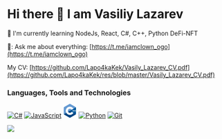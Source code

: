 # Hi there 👋 I am Vasiliy Lazarev


:seedling: I'm currently learning NodeJs, React, C#, C++, Python DeFi-NFT

📧: Ask me about everything: [https://t.me/iamclown_ogo](https://t.me/iamclown_ogo)

My CV: [https://github.com/Lapo4kaKek/Vasily_Lazarev_CV.pdf](https://github.com/Lapo4kaKek/res/blob/master/Vasily_Lazarev_CV.pdf)

### Languages, Tools and Technologies

<!-- TEMPLATE:
<a href="HERE_GOES_URL" target="_blank"> <img src="HERE_GOES_LOGO" alt="HERE_GOES_ALT_TEXT" height="32"/> </a>
-->

<p>
<!-- C# --><a href="https://dotnet.microsoft.com/languages/csharp" target="_blank"> <img src="https://logojinni.com/image/logos/c--4.svg" alt="C#" height="32"/></a>
<!-- JavaScript --><a href="https://learn.javascript.ru/" target="_blank"> <img src="https://download.services.iconscout.com/download?name=javascript&download=1&url=https%3A%2F%2Fd1b1fjiwh8olf2.cloudfront.net%2Ficon%2Ffree%2Fsvg%2F225993.svg%3Ftoken%3DeyJhbGciOiJoczI1NiIsImtpZCI6ImRlZmF1bHQifQ__.eyJpc3MiOiJkMWIxZmppd2g4b2xmMi5jbG91ZGZyb250Lm5ldCIsImV4cCI6MTY2NDg0MTYwMCwicSI6bnVsbCwiaWF0IjoxNjY0NjY1ODM4fQ__.155c6fe72038f1ec7eba1201134cba85e2af3f955888a4b3f66e89393e767422" alt="JavaScript" height="32"/></a>
<!-- C++ --><a href="https://www.w3schools.com/cpp/" target="_blank"> <img src="https://raw.githubusercontent.com/devicons/devicon/master/icons/cplusplus/cplusplus-original.svg" alt="C++" height="32"/></a>
<!-- Python --><a href="python.org" target="_blank"><img src="https://img1.akspic.ru/attachments/crops/4/9/3/3/6/163394/163394-programmist_na_python-piton-algoritmicheskij_yazyk-stoyanie-ishodnyj_kod-3840x2160.png" alt="Python" height="32"></a>
<!-- Git --><a href="https://git-scm.com/" target="_blank"> <img src="https://download.services.iconscout.com/download?name=github&download=1&url=https%3A%2F%2Fd1b1fjiwh8olf2.cloudfront.net%2Ficon%2Ffree%2Fsvg%2F761603.svg%3Ftoken%3DeyJhbGciOiJoczI1NiIsImtpZCI6ImRlZmF1bHQifQ__.eyJpc3MiOiJkMWIxZmppd2g4b2xmMi5jbG91ZGZyb250Lm5ldCIsImV4cCI6MTY2NDg0MTYwMCwicSI6bnVsbCwiaWF0IjoxNjY0NjY2MTQwfQ__.448cc58b203b4b03f1e80eb547180deea2766da0dfc2d031746447da662d8916" alt="Git" height="32"/></a>


<div>
  <img src="https://github-readme-stats.vercel.app/api/top-langs/?username=Lapo4kaKek&layout=compact&theme=dark" width="400"/>
  <br />
</div>
